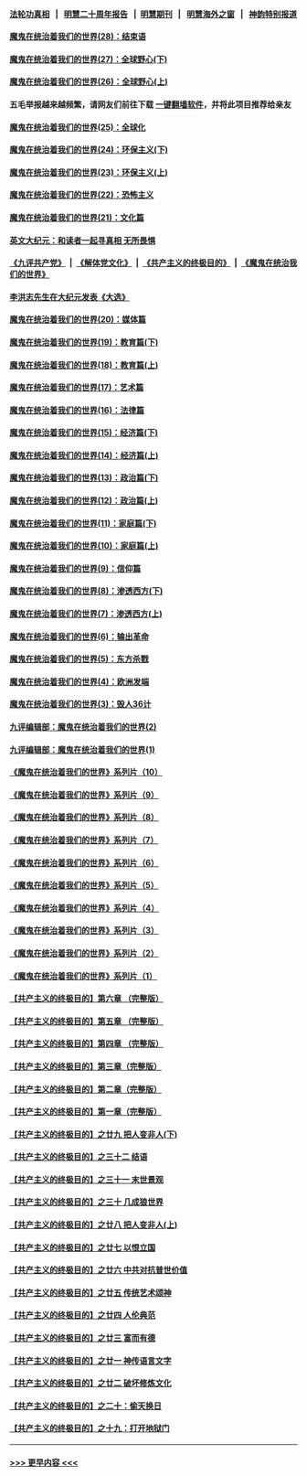 #### [法轮功真相](https://github.com/gfw-breaker/truth/blob/master/README.md?t=0) &nbsp;&nbsp;|&nbsp;&nbsp; [明慧二十周年报告](https://github.com/gfw-breaker/mh-reports/blob/master/README.md?t=0) &nbsp;&nbsp;|&nbsp;&nbsp;[明慧期刊](https://github.com/gfw-breaker/mh-qikan) &nbsp;&nbsp;|&nbsp;&nbsp; [明慧海外之窗](https://github.com/gfw-breaker/mh-news/blob/master/README.md?t=0) &nbsp;&nbsp;|&nbsp;&nbsp; [神韵特别报道](https://github.com/gfw-breaker/mh-news/blob/master/shenyun.md?t=0)
#### [魔鬼在统治着我们的世界(28)：结束语](../pages/nsc422/n10936246.md?t=06192201) 
#### [魔鬼在统治着我们的世界(27)：全球野心(下)](../pages/nsc422/n10928319.md?t=06192201) 
#### [魔鬼在统治着我们的世界(26)：全球野心(上)](../pages/nsc422/n10900318.md?t=06192201) 
#### 五毛举报越来越频繁，请网友们前往下载 [一键翻墙软件](https://github.com/gfw-breaker/ssr-accounts)，并将此项目推荐给亲友
#### [魔鬼在统治着我们的世界(25)：全球化](../pages/nsc422/n10788205.md?t=06192201) 
#### [魔鬼在统治着我们的世界(24)：环保主义(下)](../pages/nsc422/n10695307.md?t=06192201) 
#### [魔鬼在统治着我们的世界(23)：环保主义(上)](../pages/nsc422/n10688613.md?t=06192201) 
#### [魔鬼在统治着我们的世界(22)：恐怖主义](../pages/nsc422/n10614727.md?t=06192201) 
#### [魔鬼在统治着我们的世界(21)：文化篇](../pages/nsc422/n10597706.md?t=06192201) 
#### [英文大纪元：和读者一起寻真相 无所畏惧](../pages/nsc422/n12542027.md?t=06192201) 
#### [《九评共产党》](https://github.com/begood0513/9ping.md/blob/master/README.md) &nbsp;|&nbsp; [《解体党文化》](../../../../jtdwh.md/blob/master/README.md)  &nbsp;|&nbsp; [《共产主义的终极目的》](../../../../gczydzjmd.md/blob/master/README.md) &nbsp;|&nbsp; [《魔鬼在统治我们的世界》](../../../../mgztzwmdsj.md/blob/master/README.md) 
#### [李洪志先生在大纪元发表《大选》](../pages/nsc422/n12534746.md?t=06192201) 
#### [魔鬼在统治着我们的世界(20)：媒体篇](../pages/nsc422/n10586579.md?t=06192201) 
#### [魔鬼在统治着我们的世界(19)：教育篇(下)](../pages/nsc422/n10564808.md?t=06192201) 
#### [魔鬼在统治着我们的世界(18)：教育篇(上)](../pages/nsc422/n10526970.md?t=06192201) 
#### [魔鬼在统治着我们的世界(17)：艺术篇](../pages/nsc422/n10499093.md?t=06192201) 
#### [魔鬼在统治着我们的世界(16)：法律篇](../pages/nsc422/n10485969.md?t=06192201) 
#### [魔鬼在统治着我们的世界(15)：经济篇(下)](../pages/nsc422/n10469975.md?t=06192201) 
#### [魔鬼在统治着我们的世界(14)：经济篇(上)](../pages/nsc422/n10457370.md?t=06192201) 
#### [魔鬼在统治着我们的世界(13)：政治篇(下)](../pages/nsc422/n10448270.md?t=06192201) 
#### [魔鬼在统治着我们的世界(12)：政治篇(上)](../pages/nsc422/n10444576.md?t=06192201) 
#### [魔鬼在统治着我们的世界(11)：家庭篇(下)](../pages/nsc422/n10440961.md?t=06192201) 
#### [魔鬼在统治着我们的世界(10)：家庭篇(上)](../pages/nsc422/n10435448.md?t=06192201) 
#### [魔鬼在统治着我们的世界(9)：信仰篇](../pages/nsc422/n10432159.md?t=06192201) 
#### [魔鬼在统治着我们的世界(8)：渗透西方(下)](../pages/nsc422/n10429603.md?t=06192201) 
#### [魔鬼在统治着我们的世界(7)：渗透西方(上)](../pages/nsc422/n10426013.md?t=06192201) 
#### [魔鬼在统治着我们的世界(6)：输出革命](../pages/nsc422/n10421536.md?t=06192201) 
#### [魔鬼在统治着我们的世界(5)：东方杀戮](../pages/nsc422/n10417707.md?t=06192201) 
#### [魔鬼在统治着我们的世界(4)：欧洲发端](../pages/nsc422/n10414890.md?t=06192201) 
#### [魔鬼在统治着我们的世界(3)：毁人36计](../pages/nsc422/n10411583.md?t=06192201) 
#### [九评编辑部：魔鬼在统治着我们的世界(2)](../pages/nsc422/n10410036.md?t=06192201) 
#### [九评编辑部：魔鬼在统治着我们的世界(1)](../pages/nsc422/n10406825.md?t=06192201) 
#### [《魔鬼在统治着我们的世界》系列片（10）](../pages/nsc422/n12292670.md?t=06192201) 
#### [《魔鬼在统治着我们的世界》系列片（9）](../pages/nsc422/n12290859.md?t=06192201) 
#### [《魔鬼在统治着我们的世界》系列片（8）](../pages/nsc422/n12287445.md?t=06192201) 
#### [《魔鬼在统治着我们的世界》系列片（7）](../pages/nsc422/n12283425.md?t=06192201) 
#### [《魔鬼在统治着我们的世界》系列片（6）](../pages/nsc422/n12282314.md?t=06192201) 
#### [《魔鬼在统治着我们的世界》系列片（5）](../pages/nsc422/n12281419.md?t=06192201) 
#### [《魔鬼在统治着我们的世界》系列片（4）](../pages/nsc422/n12274024.md?t=06192201) 
#### [《魔鬼在统治着我们的世界》系列片（3）](../pages/nsc422/n12271322.md?t=06192201) 
#### [《魔鬼在统治着我们的世界》系列片（2）](../pages/nsc422/n12269049.md?t=06192201) 
#### [《魔鬼在统治着我们的世界》系列片（1）](../pages/nsc422/n12267575.md?t=06192201) 
#### [【共产主义的终极目的】第六章 （完整版）](../pages/nsc422/n11428913.md?t=06192201) 
#### [【共产主义的终极目的】第五章 （完整版）](../pages/nsc422/n11428912.md?t=06192201) 
#### [【共产主义的终极目的】第四章 （完整版）](../pages/nsc422/n11428907.md?t=06192201) 
#### [【共产主义的终极目的】第三章（完整版）](../pages/nsc422/n11428848.md?t=06192201) 
#### [【共产主义的终极目的】第二章（完整版）](../pages/nsc422/n11428831.md?t=06192201) 
#### [【共产主义的终极目的】第一章（完整版）](../pages/nsc422/n11417651.md?t=06192201) 
#### [【共产主义的终极目的】之廿九 把人变非人(下)](../pages/nsc422/n11344140.md?t=06192201) 
#### [【共产主义的终极目的】之三十二 结语](../pages/nsc422/n11360535.md?t=06192201) 
#### [【共产主义的终极目的】之三十一 末世景观](../pages/nsc422/n11351129.md?t=06192201) 
#### [【共产主义的终极目的】之三十 几成狼世界](../pages/nsc422/n11348280.md?t=06192201) 
#### [【共产主义的终极目的】之廿八 把人变非人(上)](../pages/nsc422/n11340492.md?t=06192201) 
#### [【共产主义的终极目的】之廿七 以恨立国](../pages/nsc422/n11336944.md?t=06192201) 
#### [【共产主义的终极目的】之廿六 中共对抗普世价值](../pages/nsc422/n11324785.md?t=06192201) 
#### [【共产主义的终极目的】之廿五 传统艺术颂神](../pages/nsc422/n11296396.md?t=06192201) 
#### [【共产主义的终极目的】之廿四 人伦典范](../pages/nsc422/n11296397.md?t=06192201) 
#### [【共产主义的终极目的】之廿三 富而有德](../pages/nsc422/n11283598.md?t=06192201) 
#### [【共产主义的终极目的】之廿一 神传语言文字](../pages/nsc422/n11263265.md?t=06192201) 
#### [【共产主义的终极目的】之廿二 破坏修炼文化](../pages/nsc422/n11245728.md?t=06192201) 
#### [【共产主义的终极目的】之二十：偷天换日](../pages/nsc422/n11238846.md?t=06192201) 
#### [【共产主义的终极目的】之十九：打开地狱门](../pages/nsc422/n11206376.md?t=06192201) 

----
#### [ >>> 更早内容 <<< ](../indexes/nsc422-earlier.md)
